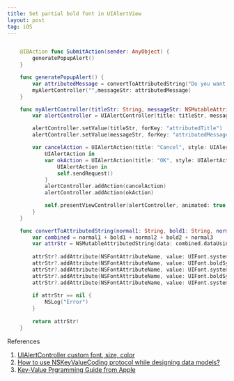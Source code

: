 ```yaml
---
title: Set partial bold font in UIAlertView
layout: post
tag: iOS
---
```




```Swift

    @IBAction func SubmitAction(sender: AnyObject) { 
        generatePopupAlert() 
    }

    func generatePopupAlert() { 
        var attributedMessage = convertToAttributedString("Do you want to delete line ", bold1: lineNum, normal2: ", Click OK to confirm!", bold2: "", normal3: "", size: 14.0) 
        myAlertController("",messageStr: attributedMessage) 
    }

    func myAlertController(titleStr: String, messageStr: NSMutableAttributedString, selectedVendorId:String) { 
        var alertController = UIAlertController(title: titleStr, message: "", preferredStyle: .Alert)

        alertController.setValue(titleStr, forKey: "attributedTitle")
        alertController.setValue(messageStr, forKey: "attributedMessage")

        var cancelAction = UIAlertAction(title: "Cancel", style: UIAlertActionStyle.Cancel) {
            UIAlertAction in
            var okAction = UIAlertAction(title: "OK", style: UIAlertActionStyle.Default) {
                UIAlertAction in
                self.sendRequest()
            }
            alertController.addAction(cancelAction)
            alertController.addAction(okAction)

            self.presentViewController(alertController, animated: true, completion: nil) 
        }
    }

    func convertToAttributedString(normal1: String, bold1: String, normal2: String, bold2: String, normal3:String, size: CGFloat) -> NSMutableAttributedString { 
        var combined = normal1 + bold1 + normal2 + bold2 + normal3 
        var attrStr = NSMutableAttributedString(data: combined.dataUsingEncoding(NSUTF8StringEncoding)!, options: nil, documentAttributes: nil, error: nil) 
        
        attrStr?.addAttribute(NSFontAttributeName, value: UIFont.systemFontOfSize(size), range: NSRange(location: 0,length: countElements(normal1)))
        attrStr?.addAttribute(NSFontAttributeName, value: UIFont.boldSystemFontOfSize(size), range: NSRange(location:countElements(normal1),length: countElements(bold1)))
        attrStr?.addAttribute(NSFontAttributeName, value: UIFont.systemFontOfSize(size), range: NSRange(location: countElements(normal1 + bold1),length: countElements(normal2)))
        attrStr?.addAttribute(NSFontAttributeName, value: UIFont.boldSystemFontOfSize(size), range: NSRange(location: countElements(normal1 + bold1 + normal2),length: countElements(bold2)))
        attrStr?.addAttribute(NSFontAttributeName, value: UIFont.systemFontOfSize(size), range: NSRange(location: countElements(normal1 + bold1 + normal2 + bold2),length: countElements(normal3)))
    
        if attrStr == nil {
            NSLog("Error")
        }
        
        return attrStr! 
    }

```

References    
1. [UIAlertController custom font, size, color](http://stackoverflow.com/questions/26460706/uialertcontroller-custom-font-size-color)     
2. [How to use NSKeyValueCoding protocol while designing data models?](http://stackoverflow.com/questions/14940514/how-to-use-nskeyvaluecoding-protocol-while-designing-data-models)     
3. [Key-Value Prgramming Guide from Apple](https://developer.apple.com/library/ios/documentation/Cocoa/Conceptual/KeyValueCoding/Articles/KeyValueCoding.html)